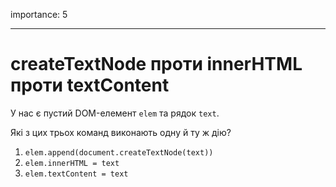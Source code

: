 importance: 5

---

# createTextNode проти innerHTML проти textContent

У нас є пустий DOM-елемент `elem` та рядок `text`.

Які з цих трьох команд виконають одну й ту ж дію?

1. `elem.append(document.createTextNode(text))`
2. `elem.innerHTML = text`
3. `elem.textContent = text`
